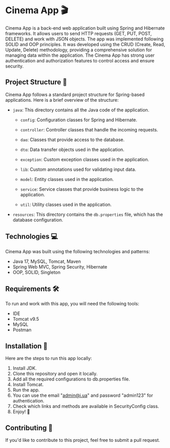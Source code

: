 # Cinema App 🎬

Cinema App is a back-end web application built using Spring and Hibernate frameworks. It allows users to send HTTP requests (GET, PUT, POST, DELETE) and work with JSON objects. The app was implemented following SOLID and OOP principles. It was developed using the CRUD (Create, Read, Update, Delete) methodology, providing a comprehensive solution for managing data within the application. The Cinema App has strong user authentication and authorization features to control access and ensure security.

## Project Structure 📁

Cinema App follows a standard project structure for Spring-based applications. Here is a brief overview of the structure:

- `java`: This directory contains all the Java code of the application.

  - `config`:  Configuration classes for Spring and Hibernate.

  - `controller`: Controller classes that handle the incoming requests.

  - `dao`: Classes that provide access to the database.

  - `dto`: Data transfer objects used in the application.

  - `exception`: Custom exception classes used in the application.

  - `lib`: Custom annotations used for validating input data.

  - `model`: Entity classes used in the application.

  - `service`: Service classes that provide business logic to the application.

  - `util`: Utility classes used in the application.

- `resources`: This directory contains the `db.properties` file, which has the database configuration.

## Technologies 💻
Cinema App was built using the following technologies and patterns:

- Java 17, MySQL, Tomcat, Maven
- Spring Web MVC, Spring Security, Hibernate
- OOP, SOLID, Singleton

## Requirements 🛠️

To run and work with this app, you will need the following tools:

- IDE
- Tomcat v9.5
- MySQL
- Postman

## Installation 🚀

Here are the steps to run this app locally:

1. Install JDK.
2. Clone this repository and open it locally.
3. Add all the required configurations to db.properties file.
4. Install Tomcat.
5. Run the app.
6. You can use the email "admin@i.ua" and password "admin123" for authentication.
7. Check which links and methods are available in SecurityConfig class.
8. Enjoy! 🎉

## Contributing 🤝

If you'd like to contribute to this project, feel free to submit a pull request.
